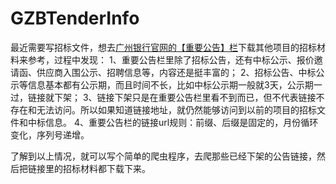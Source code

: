 # GZBTenderInfo
最近需要写招标文件，想去[广州银行官网的【重要公告】栏](http://www.gzcb.com.cn/shgk/ggfb/index.shtml)下载其他项目的招标材料来参考，过程中发现：
1、重要公告栏里除了招标公告，还有中标公示、报价邀请函、供应商入围公示、招聘信息等，内容还是挺丰富的；
2、招标公告、中标公示等信息基本都有公示期，而且时间不长，比如中标公示期一般就3天，公示期一过，链接就下架；
3、链接下架只是在重要公告栏里看不到而已，但不代表链接不存在和无法访问。所以如果知道链接地址，就仍然能够访问到以前的项目的招标文件和中标信息。
4、重要公告栏的链接url规则：前缀、后缀是固定的，月份循环变化，序列号递增。

了解到以上情况，就可以写个简单的爬虫程序，去爬那些已经下架的公告链接，然后把链接里的招标材料都下载下来。
